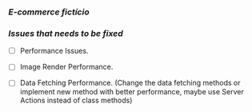 ### *E-commerce fictício*

### *Issues that needs to be fixed*
  - [ ] Performance Issues.
  - [ ] Image Render Performance.
  - [ ] Data Fetching Performance. (Change the data fetching methods or implement new method with better performance, maybe use Server Actions instead of class methods) 


